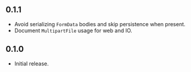## 0.1.1

- Avoid serializing `FormData` bodies and skip persistence when present.
- Document `MultipartFile` usage for web and IO.

## 0.1.0

- Initial release.
